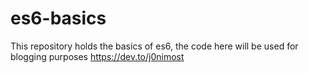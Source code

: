 # es6-basics
This repository holds the basics of es6, the code here will be used for blogging purposes https://dev.to/j0nimost
